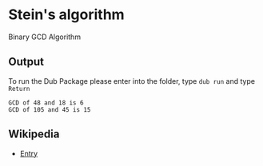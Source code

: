 # Stein's algorithm

Binary GCD Algorithm

## Output

To run the Dub Package please enter into the folder, type `dub run` and type `Return`

```
GCD of 48 and 18 is 6
GCD of 105 and 45 is 15
```

## Wikipedia

  - [Entry](https://en.wikipedia.org/wiki/Binary_GCD_algorithm)
